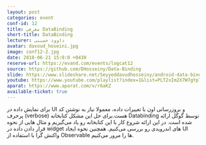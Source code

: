 ```yaml
---
layout: post
categories: event
conf-id: 12
title: معرفی DataBinding
short-title: DataBinding
lecturer: داوود حسینی
avatar: davoud_hoseini.jpg
image: conf12-2.jpg
date: 2018-06-21 15:0:0 +0430
reserve-url: https://evand.com/events/logcat12
source: https://github.com/DHosseiny/Data-Binding
slide: https://www.slideshare.net/Seyyeddavudhosseiny/android-data-binding-from-zero-103150231
youtube: https://www.youtube.com/playlist?index=1&list=PLT2xIm2X7W7gYpT1RY-ye_fccTCgeIKdA&playnext=1
aparat: https://www.aparat.com/v/r6aKZ
available-ticket: true
---
```

برای نمایش داده در UI و بروزرسانی اون با تغییرات داده، معمولا نیاز به نوشتن کد پرحرف (verbose) هست.برای حل این مشکل کتابخانه Databinding توسط گوگل ارائه شده است.
در این ارائه شروع کار با این کتابخانه رو یاد می‌گیریم و مثال هایی از نحوه قرار دادن داده در widget های اندرویدی رو بررسی می‌کنیم. همچنین نحوه ایجاد UI واکنش گرا با استفاده از Observable ها را مرور می‌کنیم.